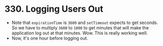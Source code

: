 # 330. Logging Users Out
- Note that `expirationTime` is `3600` and `setTimeout` expects to get seconds. So we have to multiply `3600` to `1000` to get minutes that will make the application log out at that minutes. Wow. This is really working well.
- Now, it's one hour before logging out. 